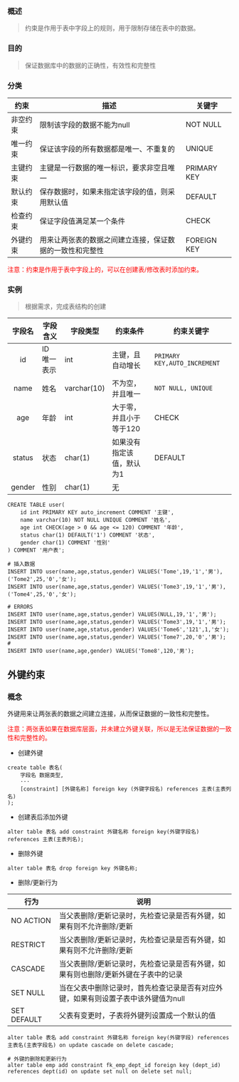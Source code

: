 ### 概述

> 约束是作用于表中字段上的规则，用于限制存储在表中的数据。

### 目的

> 保证数据库中的数据的正确性，有效性和完整性

### 分类

|约束|描述|关键字|
|----|-----|-----|
|非空约束|限制该字段的数据不能为null|NOT NULL|
|唯一约束|保证该字段的所有数据都是唯一、不重复的|UNIQUE|
|主键约束|主键是一行数据的唯一标识，要求非空且唯一|PRIMARY KEY|
|默认约束|保存数据时，如果未指定该字段的值，则采用默认值|DEFAULT|
|检查约束|保证字段值满足某一个条件|CHECK|
|外键约束|用来让两张表的数据之间建立连接，保证数据的一致性和完整性|FOREIGN KEY|


<font color=red>注意：约束是作用于表中字段上的，可以在创建表/修改表时添加约束。</font>

### 实例

> 根据需求，完成表结构的创建

|字段名|字段含义|字段类型|约束条件|约束关键字|
|:------:|------------|-------------|------------|------------|
|id|ID 唯一表示|int|主键，且自动增长|`PRIMARY KEY,AUTO_INCREMENT`|
|name|姓名|varchar(10)|不为空，并且唯一|`NOT NULL, UNIQUE`|
|age|年龄|int|大于零，并且小于等于120|CHECK|
|status|状态|char(1)|如果没有指定该值，默认为1|DEFAULT|
|gender|性别|char(1)|无|


```mysql
CREATE TABLE user(
	id int PRIMARY KEY auto_increment COMMENT '主键',
	name varchar(10) NOT NULL UNIQUE COMMENT '姓名',
	age int CHECK(age > 0 && age <= 120) COMMENT '年龄',
	status char(1) DEFAULT('1') COMMENT '状态',
	gender char(1) COMMENT '性别'
) COMMENT '用户表';
```

```mysql
# 插入数据
INSERT INTO user(name,age,status,gender) VALUES('Tome',19,'1','男'),('Tome2',25,'0','女');
INSERT INTO user(name,age,status,gender) VALUES('Tome3',19,'1','男'),('Tome4',25,'0','女');

# ERRORS 
INSERT INTO user(name,age,status,gender) VALUES(NULL,19,'1','男');
INSERT INTO user(name,age,status,gender) VALUES('Tome3',19,'1','男');
INSERT INTO user(name,age,status,gender) VALUES('Tome6','121',1,'女');
INSERT INTO user(name,age,status,gender) VALUES('Tome7',20,'0','男');
# 
INSERT INTO user(name,age,gender) VALUES('Tome8',120,'男');
```

## 外键约束

### 概念

外键用来让两张表的数据之间建立连接，从而保证数据的一致性和完整性。

<font color=red>注意：两张表如果在数据库层面，并未建立外键关联，所以是无法保证数据的一致性和完整性的。</font>

- 创建外键
```mysql
create table 表名(
	字段名 数据类型,
	···
	[constraint] [外键名称] foreign key (外键字段名) references 主表(主表列名)
);
```

- 创建表后添加外键
```mysql
alter table 表名 add constraint 外键名称 foreign key(外键字段名) references 主表(主表列名);
```

- 删除外键
```mysql
alter table 表名 drop foreign key 外键名称;
```

- 删除/更新行为

|行为|说明|
|------|------|
|NO ACTION|当父表删除/更新记录时，先检查记录是否有外键，如果有则不允许删除/更新|
|RESTRICT|当父表删除/更新记录时，先检查记录是否有外键，如果有则不允许删除/更新|
|CASCADE|当父表删除/更新记录时，先检查记录是否有外键，如果有则也删除/更新外键在子表中的记录|
|SET NULL|当在父表中删除记录时，首先检查记录是否有对应外键，如果有则设置子表中该外键值为null|
|SET DEFAULT|父表有变更时，子表将外键列设置成一个默认的值|

```mysql
alter table 表名 add constraint 外键名称 foreign key(外键字段) references 主表名(主表字段名) on update cascade on delete cascade;
```

```mysql
# 外键的删除和更新行为
alter table emp add constraint fk_emp_dept_id foreign key (dept_id) references dept(id) on update set null on delete set null;
```
